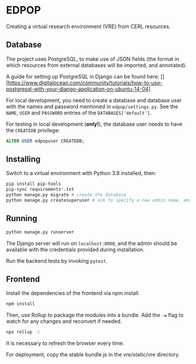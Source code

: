 # EDPOP
Creating a virtual research environment (VRE) from CERL resources.

## Database
The project uses PostgreSQL, to make use of JSON fields (the format in which resources from external databases will be imported, and annotated).

A guide for setting up PostgreSQL in Django can be found here:
[][https://www.digitalocean.com/community/tutorials/how-to-use-postgresql-with-your-django-application-on-ubuntu-14-04]

For local development, you need to create a database and database user with the names and password mentioned in `edpop/settings.py`. See the `NAME`, `USER` and `PASSWORD` entries of the `DATABASES['default']`.

For testing in local development (**only!**), the database user needs to have the `CREATEDB` privilege:

```sql
ALTER USER edpopuser CREATEDB;
```

## Installing
Switch to a virtual environment with Python 3.8 installed, then:

```bash
pip install pip-tools
pip-sync requirements*.txt
python manage.py migrate # create the database
python manage.py createsuperuser # ask to specify a new admin name, email and password
```

## Running

```bash
python manage.py runserver
```

The Django server will run on `localhost:8000`, and the admin should be available with the credentials provided during installation.

Run the backend tests by invoking `pytest`.

## Frontend
Install the dependencies of the frontend via npm install.
```bash
npm install
```

Then, use Rollup to package the modules into a bundle. Add the `-w` flag to watch for any changes and reconvert if needed.

```bash
npx rollup -c
```

It is necessary to refresh the browser every time.

For deployment, copy the stable bundle.js in the vre/static/vre directory.
